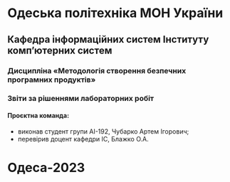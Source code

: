 # Одеська політехніка МОН України
## Кафедра інформаційних систем Інституту комп’ютерних систем
### Дисципліна «Методологія створення безпечних програмних продуктів»
### Звіти за рішеннями лабораторних робіт
#### Проєктна команда:
- виконав студент групи АІ-192, Чубарко Артем Ігорович;
- перевірив доцент кафедри ІС, Блажко О.А.
# Одеса-2023
